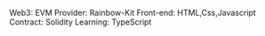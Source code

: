 Web3: EVM
Provider: Rainbow-Kit
Front-end: HTML,Css,Javascript
Contract: Solidity
Learning: TypeScript